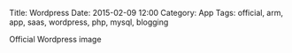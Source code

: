 Title: Wordpress
Date: 2015-02-09 12:00
Category: App
Tags: official, arm, app, saas, wordpress, php, mysql, blogging

Official Wordpress image
